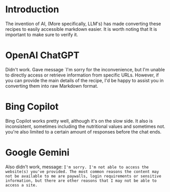 # Introduction
The invention of AI, (More specifically, LLM's) has made converting these recipes to easily accessible markdown easier. 
It is worth noting that It is important to make sure to verify it.

# OpenAI ChatGPT
Didn't work. Gave message `I'm sorry for the inconvenience, but I'm unable to directly access or retrieve information from specific URLs. However, if you can provide the main details of the recipe, I'd be happy to assist you in converting them into raw Markdown format.
# Bing Copilot
Bing Copilot works pretty well, although it's on the slow side. It also is inconsistent, sometimes including the nutritional values and sometimes not. you're also limited to a certain amount of responses before the chat ends.

# Google Gemini
Also didn't work, message:
`I'm sorry. I'm not able to access the website(s) you've provided. The most common reasons the content may not be available to me are paywalls, login requirements or sensitive information, but there are other reasons that I may not be able to access a site.`
